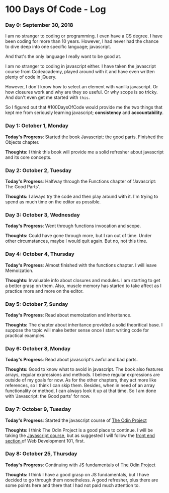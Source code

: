 # 100 Days Of Code - Log

### Day 0: September 30, 2018

I am no stranger to coding or programming. I even have a CS degree. I have been coding for more than 10 years. However, I had never had the chance to dive deep into one specific language; javascript.

And that's the only language I really want to be good at.

I am no stranger to coding in javascript either. I have taken the javascript course from Codeacademy, played around with it and have even written plenty of code in jQuery.

However, I don't know how to select an element with vanilla javascript. Or how closures work and why are they so useful. Or why scope is so tricky. And don't even get me started with `this`.

So I figured out that #100DaysOfCode would provide me the two things that kept me from seriously learning javascript; **consistency** and **accountability**.

### Day 1: October 1, Monday

**Today's Progress**: Started the book Javascript: the good parts. Finished the Objects chapter.

**Thoughts:** I think this book will provide me a solid refresher about javascript and its core concepts.

### Day 2: October 2, Tuesday

**Today's Progress**: Halfway through the Functions chapter of 'Javascript: The Good Parts'. 

**Thoughts:** I always try the code and then play around with it. I'm trying to spend as much time on the editor as possible.

### Day 3: October 3, Wednesday

**Today's Progress**: Went through functions invocation and scope.

**Thoughts:** Could have gone through more, but I ran out of time. Under other circumstances, maybe I would quit again. But no, not this time. 

### Day 4: October 4, Thursday

**Today's Progress**: Almost finished with the functions chapter. I will leave Memoization.

**Thoughts:** Invaluable info about closures and modules. I am starting to get a better grasp on them. Also, muscle memory has started to take affect as I practice more and more on the editor.

### Day 5: October 7, Sunday

**Today's Progress**: Read about memoization and inheritance.

**Thoughts:** The chapter about inheritance provided a solid theoritical base. I suppose the topic will make better sense once I start writing code for practical examples.

### Day 6: October 8, Monday

**Today's Progress**: Read about javascript's awful and bad parts.

**Thoughts:** Good to know what to avoid in javascript. The book also features arrays, regular expressions and methods. I believe regular expressions are outside of my goals for now. As for the other chapters, they act more like references, so I think I can skip them. Besides, when in need of an array functionality or method, I can always look it up at that time. So I am done with 'Javascript: the Good parts' for now.

### Day 7: October 9, Tuesday

**Today's Progress**: Started the javascript course of [The Odin Project](https://www.theodinproject.com/)

**Thoughts:** I think The Odin Project is a good place to continue. I will be taking the [Javascript course](https://www.theodinproject.com/courses/javascript), but as suggested I will follow the [front end section ](https://www.theodinproject.com/courses/web-development-101#section-the-front-end) of Web Development 101, first.

### Day 8: October 25, Thursday

**Today's Progress**: Continuing with JS fundamentals of [The Odin Project](https://www.theodinproject.com/)

**Thoughts:** I think I have a good grasp on JS fundamentals, but I have decided to go through them nonetheless. A good refresher, plus there are some points here and there that I had not paid much attention to.
